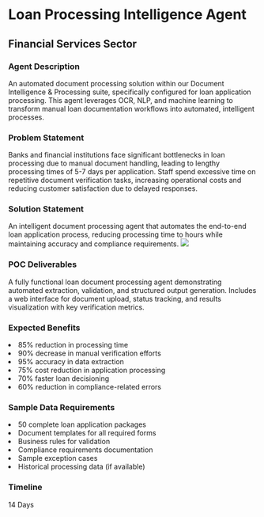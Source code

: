 <h1>Loan Processing Intelligence Agent</h1>
<h2>Financial Services Sector</h2>
<h3>Agent Description</h3>
An automated document processing solution within our Document Intelligence & Processing suite, specifically configured for loan application processing. This agent leverages OCR, NLP, and machine learning to transform manual loan documentation workflows into automated, intelligent processes.
<h3>Problem Statement</h3>
Banks and financial institutions face significant bottlenecks in loan processing due to manual document handling, leading to lengthy processing times of 5-7 days per application. Staff spend excessive time on repetitive document verification tasks, increasing operational costs and reducing customer satisfaction due to delayed responses.
<h3>Solution Statement</h3>
An intelligent document processing agent that automates the end-to-end loan application process, reducing processing time to hours while maintaining accuracy and compliance requirements.
<img src="https://github.com/user-attachments/assets/f2035b5f-5544-49b3-a36e-c73498ffa55a"/>
<h3>POC Deliverables</h3>
A fully functional loan document processing agent demonstrating automated extraction, validation, and structured output generation. Includes a web interface for document upload, status tracking, and results visualization with key verification metrics.
<h3>Expected Benefits</h3>
<li>85% reduction in processing time</li>
<li>90% decrease in manual verification efforts</li>
<li>95% accuracy in data extraction</li>
<li>75% cost reduction in application processing</li>
<li>70% faster loan decisioning</li>
<li>60% reduction in compliance-related errors</li>
<h3>Sample Data Requirements</h3>
<li>50 complete loan application packages</li>
<li>Document templates for all required forms</li>
<li>Business rules for validation</li>
<li>Compliance requirements documentation</li>
<li>Sample exception cases</li>
<li>Historical processing data (if available)</li>
<h3>Timeline</h3>
14 Days
